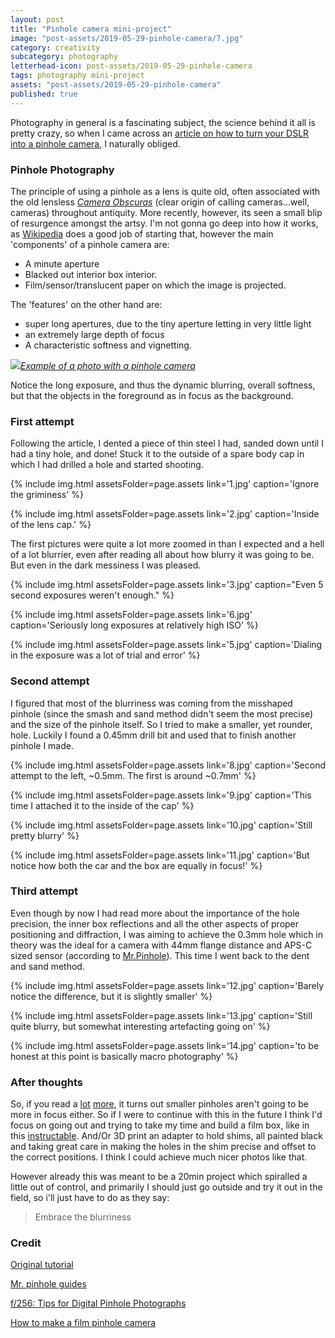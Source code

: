```yaml
---
layout: post
title: "Pinhole camera mini-project"
image: "post-assets/2019-05-29-pinhole-camera/7.jpg"
category: creativity
subcategory: photography
letterhead-icon: post-assets/2019-05-29-pinhole-camera
tags: photography mini-project
assets: "post-assets/2019-05-29-pinhole-camera"
published: true
---
```


Photography in general is a fascinating subject, the science behind it all is pretty crazy, so when I came across an [article on how to turn your DSLR into a pinhole camera](http://neiloseman.com/making-a-pinhole-attachment-for-an-slr/), I naturally obliged.

### Pinhole Photography

The principle of using a pinhole as a lens is quite old, often associated with the old lensless [_Camera Obscuras_](https://en.wikipedia.org/wiki/Camera_obscura) (clear origin of calling cameras...well, cameras) throughout antiquity. More recently, however, its seen a small blip of resurgence amongst the artsy. I'm not gonna go deep into how it works, as [Wikipedia](https://en.wikipedia.org/wiki/Pinhole_camera) does a good job of starting that, however the main 'components' of a pinhole camera are:
- A minute aperture
- Blacked out interior box interior.
- Film/sensor/translucent paper on which the image is projected.

The 'features' on the other hand are:
- super long apertures, due to the tiny aperture letting in very little light
- an extremely large depth of focus
- A characteristic softness and vignetting.

[![](https://axiswebmedia.blob.core.windows.net/www/usermedia/108409/Events/0/39vapuqqkkesewiy4tje3g_large.jpg)_Example of a photo with a pinhole camera_](https://axiswebmedia.blob.core.windows.net/www/usermedia/108409/Events/0/39vapuqqkkesewiy4tje3g_large.jpg)

Notice the long exposure, and thus the dynamic blurring, overall softness, but that the objects in the foreground as in focus as the background.

### First attempt

Following the article, I dented a piece of thin steel I had, sanded down until I had a tiny hole, and done! Stuck it to the outside of a spare body cap in which I had drilled a hole and started shooting.

{% include img.html assetsFolder=page.assets link='1.jpg' caption='Ignore the griminess' %}

{% include img.html assetsFolder=page.assets link='2.jpg' caption='Inside of the lens cap.' %}

The first pictures were quite a lot more zoomed in than I expected and a hell of a lot blurrier, even after reading all about how blurry it was going to be. But even in the dark messiness I was pleased.

{% include img.html assetsFolder=page.assets link='3.jpg' caption="Even 5 second exposures weren't enough." %}

{% include img.html assetsFolder=page.assets link='6.jpg' caption='Seriously long exposures at relatively high ISO' %}

{% include img.html assetsFolder=page.assets link='5.jpg' caption='Dialing in the exposure was a lot of trial and error' %}


### Second attempt
I figured that most of the blurriness was coming from the misshaped pinhole (since the smash and sand method didn't seem the most precise) and the size of the pinhole itself. So I tried to make a smaller, yet rounder, hole. Luckily I found a 0.45mm drill bit and used that to finish another pinhole I made.

{% include img.html assetsFolder=page.assets link='8.jpg' caption='Second attempt to the left, ~0.5mm. The first is around ~0.7mm' %}

{% include img.html assetsFolder=page.assets link='9.jpg' caption='This time I attached it to the inside of the cap' %}

{% include img.html assetsFolder=page.assets link='10.jpg' caption='Still pretty blurry' %}

{% include img.html assetsFolder=page.assets link='11.jpg' caption='But notice how both the car and the box are equally in focus!' %}


### Third attempt
Even though by now I had read more about the importance of the hole precision, the inner box reflections and all the other aspects of proper positioning and diffraction, I was aiming to achieve the 0.3mm hole which in theory was the ideal for a camera with 44mm flange distance and APS-C sized sensor (according to [Mr.Pinhole](http://mrpinhole.com/wiz.php)). This time I went back to the dent and sand method.

{% include img.html assetsFolder=page.assets link='12.jpg' caption='Barely notice the difference, but it is slightly smaller' %}

{% include img.html assetsFolder=page.assets link='13.jpg' caption='Still quite blurry, but somewhat interesting artefacting going on' %}

{% include img.html assetsFolder=page.assets link='14.jpg' caption='to be honest at this point is basically macro photography' %}



### After thoughts
So, if you read a [lot](https://en.wikipedia.org/wiki/Pinhole_camera#Selection_of_pinhole_size) [more](https://www.cambridgeincolour.com/tutorials/diffraction-photography.htm), it turns out smaller pinholes aren't going to be more in focus either. So if I were to continue with this in the future I think I'd focus on going out and trying to take my time and build a film box, like in this [instructable](https://www.instructables.com/id/Design-and-Build-your-own-Pinhole-Camera/). And/Or 3D print an adapter to hold shims, all painted black and taking great care in making the holes in the shim precise and offset to the correct positions. I think I could achieve much nicer photos like that.

However already this was meant to be a 20min project which spiralled a little out of control, and primarily I should just go outside and try it out in the field, so i'll just have to do as they say:

> Embrace the blurriness

### Credit
[Original tutorial](http://neiloseman.com/making-a-pinhole-attachment-for-an-slr/)

[Mr. pinhole guides](http://mrpinhole.com/wiz.php)


[f/256: Tips for Digital Pinhole Photographs](https://www.bhphotovideo.com/explora/photography/tips-and-solutions/f256-tips-for-digital-pinhole-photographs)

[How to make a film pinhole camera](https://www.instructables.com/id/Design-and-Build-your-own-Pinhole-Camera/)
